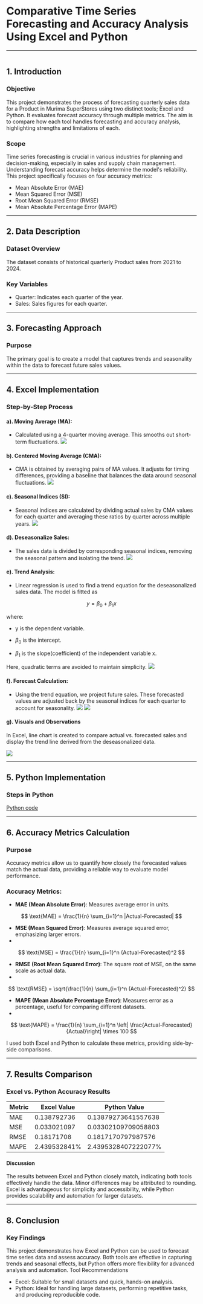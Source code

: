 # Comparative Time Series Forecasting and Accuracy Analysis Using Excel and Python
-------
![]()
## 1. Introduction
### Objective

This project demonstrates the process of forecasting quarterly sales data for a Product in Murima SuperStores using two distinct tools; Excel and Python. It evaluates forecast accuracy through multiple metrics. The aim is to compare how each tool handles forecasting and accuracy analysis, highlighting strengths and limitations of each.

### Scope

Time series forecasting is crucial in various industries for planning and decision-making, especially in sales and supply chain management. Understanding forecast accuracy helps determine the model's reliability. This project specifically focuses on four accuracy metrics:
- Mean Absolute Error (MAE)
- Mean Squared Error (MSE)
- Root Mean Squared Error (RMSE)
- Mean Absolute Percentage Error (MAPE)
---
## 2. Data Description
### Dataset Overview
The dataset consists of historical quarterly Product sales from 2021 to 2024.
### Key Variables
- Quarter: Indicates each quarter of the year.
- Sales: Sales figures for each quarter.
---
## 3. Forecasting Approach
### Purpose

The primary goal is to create a model that captures trends and seasonality within the data to forecast future sales values. 

---
## 4. Excel Implementation
### Step-by-Step Process
#### a). Moving Average (MA):
- Calculated using a 4-quarter moving average. This smooths out short-term fluctuations.
![](https://github.com/RaphaelItotia/Comparative-Time-Series-Forecasting/blob/main/assets/MA4.PNG)

#### b). Centered Moving Average (CMA):
- CMA is obtained by averaging pairs of MA values. It adjusts for timing differences, providing a baseline that balances the data around seasonal fluctuations.
![](https://github.com/RaphaelItotia/Comparative-Time-Series-Forecasting/blob/main/assets/CMA.PNG)
    
#### c). Seasonal Indices (SI):
- Seasonal indices are calculated by dividing actual sales by CMA values for each quarter and averaging these ratios by quarter across multiple years.
![](https://github.com/RaphaelItotia/Comparative-Time-Series-Forecasting/blob/main/assets/SI.PNG)
    
#### d). Deseasonalize Sales:
- The sales data is divided by corresponding seasonal indices, removing the seasonal pattern and isolating the trend.
![](https://github.com/RaphaelItotia/Comparative-Time-Series-Forecasting/blob/main/assets/Deseasonalize.PNG)
    
#### e). Trend Analysis:

- Linear regression is used to find a trend equation for the deseasonalized sales data. The model is fitted as
  
$$ y = \beta_0 + \beta_1 x $$

where: 
- y is the dependent variable.
  
- $\beta_0$ is the intercept.
  
- $\beta_1$  is the slope(coefficient) of the independent variable x.
  
Here, quadratic terms are avoided to maintain simplicity.
![](https://github.com/RaphaelItotia/Comparative-Time-Series-Forecasting/blob/main/assets/Trend.PNG)
    
#### f). Forecast Calculation:

- Using the trend equation, we project future sales. These forecasted values are adjusted back by the seasonal indices for each quarter to account for seasonality.
![](https://github.com/RaphaelItotia/Comparative-Time-Series-Forecasting/blob/main/assets/Forecast.PNG)
![](https://github.com/RaphaelItotia/Comparative-Time-Series-Forecasting/blob/main/assets/Prediction.PNG)

#### g). Visuals and Observations

In Excel, line chart is created to compare actual vs. forecasted sales and display the trend line derived from the deseasonalized data.

![](https://github.com/RaphaelItotia/Comparative-Time-Series-Forecasting/blob/main/assets/Visualize.PNG)

---
## 5. Python Implementation
### Steps in Python

[Python code](https://github.com/RaphaelItotia/Comparative-Time-Series-Forecasting/blob/main/assets/Product_sales.ipynb)

---
## 6. Accuracy Metrics Calculation
### Purpose

Accuracy metrics allow us to quantify how closely the forecasted values match the actual data, providing a reliable way to evaluate model performance.

### Accuracy Metrics:
- **MAE (Mean Absolute Error)**: Measures average error in units.
  
$$ \text{MAE} = \frac{1}{n} \sum_{i=1}^n |Actual-Forecasted| $$
- **MSE (Mean Squared Error)**: Measures average squared error, emphasizing larger errors.
- 
$$ \text{MSE} = \frac{1}{n} \sum_{i=1}^n (Actual-Forecasted)^2 $$
- **RMSE (Root Mean Squared Error)**: The square root of MSE, on the same scale as actual data.
- 
$$ \text{RMSE} = \sqrt{\frac{1}{n} \sum_{i=1}^n (Actual-Forecasted)^2} $$
- **MAPE (Mean Absolute Percentage Error)**: Measures error as a percentage, useful for comparing different datasets.
- 
$$ \text{MAPE} = \frac{1}{n} \sum_{i=1}^n \left| \frac{Actual-Forecasted}{Actual}\right| \times 100 $$

I used both Excel and Python to calculate these metrics, providing side-by-side comparisons.

---
## 7. Results Comparison
### Excel vs. Python Accuracy Results

|Metric	| Excel Value	| Python Value|
|-----|------|------|
|MAE	|0.138792736	|0.13879273641557638|
|MSE	|0.033021097	|0.03302109709058803|
|RMSE	|0.18171708	|0.1817170797987576|
|MAPE	|2.439532841%	|2.4395328407222077%|

#### Discussion

The results between Excel and Python closely match, indicating both tools effectively handle the data. Minor differences may be attributed to rounding. Excel is advantageous for simplicity and accessibility, while Python provides scalability and automation for larger datasets.

---
## 8. Conclusion
### Key Findings
This project demonstrates how Excel and Python can be used to forecast time series data and assess accuracy. Both tools are effective in capturing trends and seasonal effects, but Python offers more flexibility for advanced analysis and automation.
Tool Recommendations
- Excel: Suitable for small datasets and quick, hands-on analysis.
- Python: Ideal for handling large datasets, performing repetitive tasks, and producing reproducible code.
